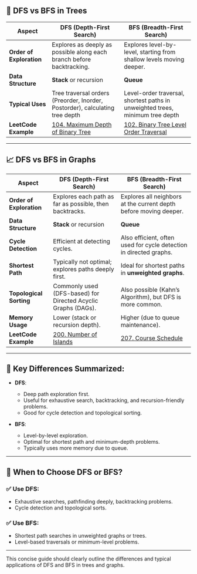 ## 🌲 DFS vs BFS in Trees

| Aspect | DFS (Depth-First Search) | BFS (Breadth-First Search) |
|--------|--------------------------|----------------------------|
| **Order of Exploration** | Explores as deeply as possible along each branch before backtracking. | Explores level-by-level, starting from shallow levels moving deeper. |
| **Data Structure** | **Stack** or recursion | **Queue** |
| **Typical Uses** | Tree traversal orders (Preorder, Inorder, Postorder), calculating tree depth | Level-order traversal, shortest paths in unweighted trees, minimum tree depth |
| **LeetCode Example** | [104. Maximum Depth of Binary Tree](https://leetcode.com/problems/maximum-depth-of-binary-tree/) | [102. Binary Tree Level Order Traversal](https://leetcode.com/problems/binary-tree-level-order-traversal/) |

---

## 📈 DFS vs BFS in Graphs

| Aspect | DFS (Depth-First Search) | BFS (Breadth-First Search) |
|--------|--------------------------|----------------------------|
| **Order of Exploration** | Explores each path as far as possible, then backtracks. | Explores all neighbors at the current depth before moving deeper. |
| **Data Structure** | **Stack** or recursion | **Queue** |
| **Cycle Detection** | Efficient at detecting cycles. | Also efficient, often used for cycle detection in directed graphs. |
| **Shortest Path** | Typically not optimal; explores paths deeply first. | Ideal for shortest paths in **unweighted graphs**. |
| **Topological Sorting** | Commonly used (DFS-based) for Directed Acyclic Graphs (DAGs). | Also possible (Kahn’s Algorithm), but DFS is more common. |
| **Memory Usage** | Lower (stack or recursion depth). | Higher (due to queue maintenance). |
| **LeetCode Example** | [200. Number of Islands](https://leetcode.com/problems/number-of-islands/) | [207. Course Schedule](https://leetcode.com/problems/course-schedule/) |

---

## 🎯 Key Differences Summarized:

- **DFS**:
  - Deep path exploration first.
  - Useful for exhaustive search, backtracking, and recursion-friendly problems.
  - Good for cycle detection and topological sorting.

- **BFS**:
  - Level-by-level exploration.
  - Optimal for shortest path and minimum-depth problems.
  - Typically uses more memory due to queue.

---

## 🚩 When to Choose DFS or BFS?

### ✅ **Use DFS**:
- Exhaustive searches, pathfinding deeply, backtracking problems.
- Cycle detection and topological sorts.

### ✅ **Use BFS**:
- Shortest path searches in unweighted graphs or trees.
- Level-based traversals or minimum-level problems.

---

This concise guide should clearly outline the differences and typical applications of DFS and BFS in trees and graphs.
